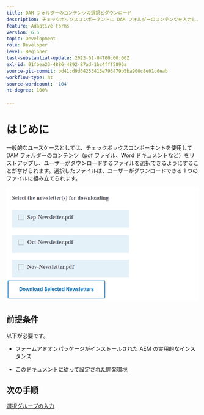 ```yaml
---
title: DAM フォルダーのコンテンツの選択とダウンロード
description: チェックボックスコンポーネントに DAM フォルダーのコンテンツを入力し、ユーザーが選択したコンテンツをダウンロードできるようにするチュートリアルです。
feature: Adaptive Forms
version: 6.5
topic: Development
role: Developer
level: Beginner
last-substantial-update: 2023-01-04T00:00:00Z
exl-id: 91fbea23-4886-4892-87ad-1bc4fff5896a
source-git-commit: bd41cd9d64253413e793479b5ba900c8e01c0eab
workflow-type: ht
source-wordcount: '104'
ht-degree: 100%

---
```


# はじめに

一般的なユースケースとしては、チェックボックスコンポーネントを使用して DAM フォルダーのコンテンツ（pdf ファイル、Word ドキュメントなど）をリストアップし、ユーザーがダウンロードするファイルを選択できるようにすることが挙げられます。選択したファイルは、ユーザーがダウンロードできる 1 つのファイルに組み立てられます。

![ユースケース](assets/newsletters-download1.png)

## 前提条件

以下が必要です。

* フォームアドオンパッケージがインストールされた AEM の実用的なインスタンス

* [このドキュメントに従って設定された開発環境](https://experienceleague.adobe.com/docs/experience-manager-learn/forms/creating-your-first-osgi-bundle/create-your-first-osgi-bundle.html?lang=ja)

## 次の手順

[選択グループの入力](./populating-choice-group-with-dam-folder-content.md)
